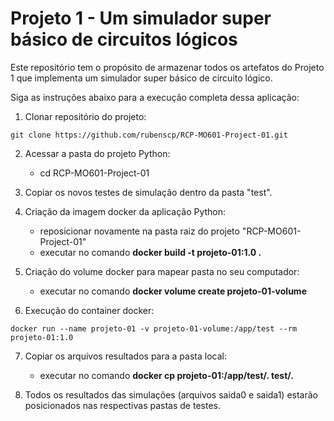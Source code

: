 # Projeto 1 - Um simulador super básico de circuitos lógicos

Este repositório tem o propósito de armazenar todos os artefatos do Projeto 1 que implementa 
um simulador super básico de circuito lógico. 

<!-- This repository has the main aim to store the assignments of the discipline Computer Architecture II of the Computer Science Pos-graduation Course of the Institute of Computation of UNICAMP. -->

Siga as instruções abaixo para a execução completa dessa aplicação:

1. Clonar repositório do projeto:

```
git clone https://github.com/rubenscp/RCP-MO601-Project-01.git
```
	
2. Acessar a pasta do projeto Python:
	- cd RCP-MO601-Project-01
	
3. Copiar os novos testes de simulação dentro da pasta "test".

4. Criação da imagem docker da aplicação Python:
	- reposicionar novamente  na pasta raiz do projeto "RCP-MO601-Project-01"
	- executar no comando **docker build -t projeto-01:1.0 .**

5. Criação do volume docker para mapear pasta no seu computador:
	- executar no comando **docker volume create projeto-01-volume**

6. Execução do container docker:

```
docker run --name projeto-01 -v projeto-01-volume:/app/test --rm projeto-01:1.0
```
	
7. Copiar os arquivos resultados para a pasta local:
	- executar no comando **docker cp projeto-01:/app/test/. test/.**
    
8. Todos os resultados das simulações (arquivos saida0 e saida1) estarão posicionados nas respectivas pastas de testes.